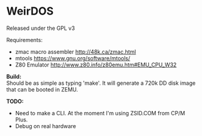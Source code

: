 # WeirDOS

Released under the GPL v3

Requirements:
   - zmac macro assembler <http://48k.ca/zmac.html>  
   - mtools <https://www.gnu.org/software/mtools/>  
   - Z80 Emulator <http://www.z80.info/z80emu.htm#EMU_CPU_W32>  
	
**Build:**  
Should be as simple as typing 'make'. It will generate
a 720k DD disk image that can be booted in ZEMU.

**TODO:**  
   - Need to make a CLI. At the moment I'm using ZSID.COM from CP/M Plus.
   - Debug on real hardware
